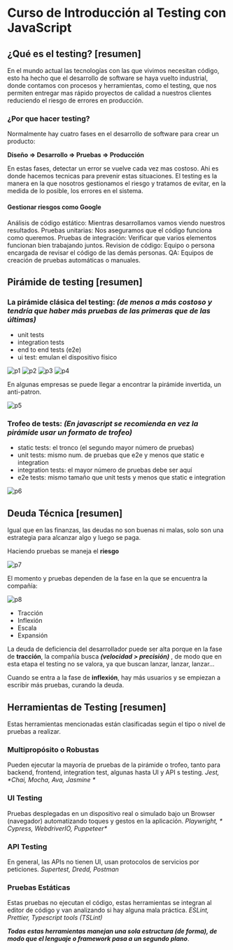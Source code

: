 # Curso de Introducción al Testing con JavaScript

## ¿Qué es el testing? [resumen]

En el mundo actual las tecnologías con las que vivimos necesitan código, esto ha hecho que el desarrollo de software se haya vuelto industrial, donde contamos con procesos y herramientas, como el testing, que nos permiten entregar mas rápido proyectos de calidad a nuestros clientes reduciendo el riesgo de errores en producción.

### ¿Por que hacer testing?

Normalmente hay cuatro fases en el desarrollo de software para crear un producto:

**Diseño ⇒ Desarrollo ⇒ Pruebas ⇒ Producción**

En estas fases, detectar un error se vuelve cada vez mas costoso. Ahi es donde hacemos tecnicas para prevenir estas situaciones. El testing es la manera en la que nosotros gestionamos el riesgo y tratamos de evitar, en la medida de lo posible, los errores en el sistema.

#### Gestionar riesgos como Google

Análisis de código estático: Mientras desarrollamos vamos viendo nuestros resultados.
Pruebas unitarias: Nos aseguramos que el código funciona como queremos.
Pruebas de integración: Verificar que varios elementos funcionan bien trabajando juntos.
Revision de código: Equipo o persona encargada de revisar el código de las demás personas.
QA: Equipos de creación de pruebas automáticas o manuales.

## Pirámide de testing [resumen]

### La pirámide clásica del testing: _(de menos a más costoso y tendría que haber más pruebas de las primeras que de las últimas)_

- unit tests
- integration tests
- end to end tests (e2e)
- ui test: emulan el dispositivo físico

![p1](./assets/p1.jpg)
![p2](./assets/p2.jpg)
![p3](./assets/p3.jpg)
![p4](./assets/p4.jpg)

En algunas empresas se puede llegar a encontrar la pirámide invertida, un anti-patron.

![p5](./assets/p5.jpg)

### Trofeo de tests: _(En javascript se recomienda en vez la pirámide usar un formato de trofeo)_

- static tests: el tronco (el segundo mayor número de pruebas)
- unit tests: mismo num. de pruebas que e2e y menos que static e integration
- integration tests: el mayor número de pruebas debe ser aquí
- e2e tests: mismo tamaño que unit tests y menos que static e integration

![p6](./assets/p6.jpg)

## Deuda Técnica [resumen]

Igual que en las finanzas, las deudas no son buenas ni malas, solo son una estrategia para alcanzar algo y luego se paga.

Haciendo pruebas se maneja el **riesgo**

![p7](./assets/p7.jpg)

El momento y pruebas dependen de la fase en la que se encuentra la compañía:

![p8](./assets/p8.jpg)

- Tracción
- Inflexión
- Escala
- Expansión

La deuda de deficiencia del desarrollador puede ser alta porque en la fase de **tracción**, la compañía busca **_(velocidad > precisión)_** , de modo que en esta etapa el testing no se valora, ya que buscan lanzar, lanzar, lanzar…

Cuando se entra a la fase de **inflexión**, hay más usuarios y se empiezan a escribir más pruebas, curando la deuda.

## Herramientas de Testing [resumen]

Estas herramientas mencionadas están clasificadas según el tipo o nivel de pruebas a realizar.

### Multipropósito o Robustas

Pueden ejecutar la mayoría de pruebas de la pirámide o trofeo, tanto para backend, frontend, integration test, algunas hasta UI y API s testing.
_Jest, *Chai, Mocha, Ava, Jasmine *_

### UI Testing

Pruebas desplegadas en un dispositivo real o simulado bajo un Browser (navegador) automatizando toques y gestos en la aplicación.
_Playwright, * Cypress, WebdriverIO, Puppeteer*_

### API Testing

En general, las APIs no tienen UI, usan protocolos de servicios por peticiones.
_Supertest, Dredd, Postman_

### Pruebas Estáticas

Estas pruebas no ejecutan el código, estas herramientas se integran al editor de código y van analizando si hay alguna mala práctica.
_ESLint, Prettier, Typescript tools (TSLint)_

**_Todas estas herramientas manejan una sola estructura (de forma), de modo que el lenguaje o framework pasa a un segundo plano_**.
